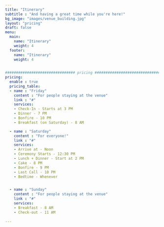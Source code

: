 ```yaml
---
title: "Itinerary"
subtitle : "And having a great time while you're here!"
bg_image: "images/venue_building.jpg"
layout: "pricing"
draft: false
menu:
  main:
    name: "Itinerary"
    weight: 4
  footer:
    name: "Itinerary"
    weight: 4
    

################################ pricing ################################
pricing:
  enable : true
  pricing_table:
  - name : "Friday"
    content : "For people staying at the venue"
    link : "#"
    services:
    - Check-In - Starts at 3 PM
    - Dinner - 7 PM
    - Bonfire - 10 PM
    - Breakfast (on Saturday) - 8 AM

  - name : "Saturday"
    content : "For everyone!"
    link : "#"
    services:
    - Arrive at - Noon 
    - Ceremony Starts - 12:30 PM
    - Lunch + Dinner - Start at 2 PM
    - Cake - 8 PM
    - Bonfire - 9 PM
    - Last Call - 10 PM
    - Bedtime - Whenever


  - name : "Sunday"
    content : "For people staying at the venue"
    link : "#"
    services:
    - Breakfast - 8 AM
    - Check-out - 11 AM
    
---
```

